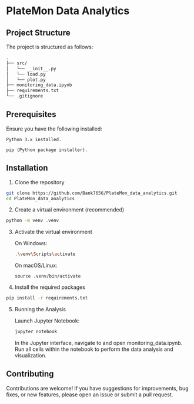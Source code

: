 # **PlateMon Data Analytics**

## Project Structure

The project is structured as follows:

```bash
.
├── src/
│   └── __init__.py
│   └── load.py
│   └── plot.py
├── monitoring_data.ipynb
├── requirements.txt
└── .gitignore
```

## Prerequisites

Ensure you have the following installed:

    Python 3.x installed.

    pip (Python package installer).

## Installation

1. Clone the repository
```Bash
git clone https://github.com/Bank7656/PlateMon_data_analytics.git
cd PlateMon_data_analytics
```


2. Create a virtual environment (recommended)
```Bash
python -m venv .venv
```


3. Activate the virtual environment

   On Windows:
    ```bash
    .\venv\Scripts\activate
    ```
    On macOS/Linux:
    ```
    source .venv/bin/activate
    ```


4. Install the required packages
```bash
pip install -r requirements.txt
```


5. Running the Analysis

    Launch Jupyter Notebook:
    ```Bash
    jupyter notebook
    ```
    In the Jupyter interface, navigate to and open monitoring_data.ipynb. Run all cells within the notebook to perform the data analysis and visualization.


## Contributing

Contributions are welcome! If you have suggestions for improvements, bug fixes, or new features, please open an issue or submit a pull request.
